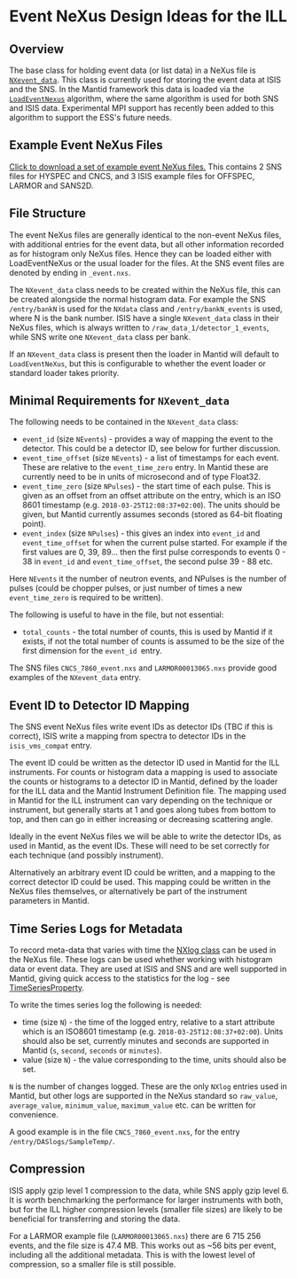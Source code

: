 # Event NeXus Design Ideas for the ILL

## Overview

The base class for holding event data (or list data) in a NeXus file is [`NXevent_data`](http://download.nexusformat.org/sphinx/classes/base_classes/NXevent_data.html). This class is currently used for storing the event data at ISIS and the SNS. In the Mantid framework this data is loaded via the [`LoadEventNexus`](http://docs.mantidproject.org/nightly/algorithms/LoadEventNexus-v1.html) algorithm, where the same algorithm is used for both SNS and ISIS data. Experimental MPI support has recently been added to this algorithm to support the ESS's future needs.

## Example Event NeXus Files

[Click to download a set of example event NeXus files.](https://www.dropbox.com/s/xod95lwrei4napw/Event%20NeXus%20Examples.zip?dl=1) This contains 2 SNS files for HYSPEC and CNCS, and 3 ISIS example files for OFFSPEC, LARMOR and SANS2D.

## File Structure

The event NeXus files are generally identical to the non-event NeXus files, with additional entries for the event data, but all other information recorded as for histogram only NeXus files. Hence they can be loaded either with LoadEventNeXus or the usual loader for the files. At the SNS event files are denoted by ending in `_event.nxs`.

The `NXevent_data` class needs to be created within the NeXus file, this can be created alongside the normal histogram data. For example the SNS `/entry/bankN` is used for the `NXdata` class and `/entry/bankN_events` is used, where N is the bank number. ISIS have a single `NXevent_data` class in their NeXus files, which is always written to `/raw_data_1/detector_1_events`, while SNS write one `NXevent_data` class per bank.

If an `NXevent_data` class is present then the loader in Mantid will default to `LoadEventNeXus`, but this is configurable to whether the event loader or standard loader takes priority.

## Minimal Requirements for `NXevent_data`

The following needs to be contained in the `NXevent_data` class:

 * `event_id` (size `NEvents`) - provides a way of mapping the event to the detector. This could be a detector ID, see below for further discussion.
 * `event_time_offset` (size `NEvents`) - a list of timestamps for each event. These are relative to the `event_time_zero` entry. In Mantid these are currently need to be in units of microsecond and of type Float32.
 * `event_time_zero` (size `NPulses`) - the start time of each pulse. This is given as an offset from an offset attribute on the entry, which is an ISO 8601 timestamp (e.g. `2018-03-25T12:08:37+02:00`). The units should be given, but Mantid currently assumes seconds (stored as 64-bit floating point).
 * `event_index` (size `NPulses`) - this gives an index into `event_id` and `event_time_offset` for when the current pulse started. For example if the first values are 0, 39, 89... then the first pulse corresponds to events 0 - 38 in `event_id` and `event_time_offset`, the second pulse 39 - 88 etc.

Here `NEvents` it the number of neutron events, and NPulses is the number of pulses (could be chopper pulses, or just number of times a new `event_time_zero` is required to be written).

The following is useful to have in the file, but not essential:

 * `total_counts` - the total number of counts, this is used by Mantid if it exists, if not the total number of counts is assumed to be the size of the first dimension for the `event_id `entry.

The SNS files `CNCS_7860_event.nxs` and `LARMOR00013065.nxs` provide good examples of the `NXevent_data` entry.

## Event ID to Detector ID Mapping

The SNS event NeXus files write event IDs as detector IDs (TBC if this is correct), ISIS write a mapping from spectra to detector IDs in the `isis_vms_compat` entry.

The event ID could be written as the detector ID used in Mantid for the ILL instruments. For counts or histogram data a mapping is used to associate the counts or histograms to a detector ID in Mantid, defined by the loader for the ILL data and the Mantid Instrument Definition file. The mapping used in Mantid for the ILL instrument can vary depending on the technique or instrument, but generally starts at 1 and goes along tubes from bottom to top, and then can go in either increasing or decreasing scattering angle.

Ideally in the event NeXus files we will be able to write the detector IDs, as used in Mantid, as the event IDs. These will need to be set correctly for each technique (and possibly instrument).

Alternatively an arbitrary event ID could be written, and a mapping to the correct detector ID could be used. This mapping could be written in the NeXus files themselves, or alternatively be part of the instrument parameters in Mantid.

## Time Series Logs for Metadata

To record meta-data that varies with time the [NXlog class](http://download.nexusformat.org/sphinx/classes/base_classes/NXlog.html) can be used in the NeXus file. These logs can be used whether working with histogram data or event data. They are used at ISIS and SNS and are well supported in Mantid, giving quick access to the statistics for the log - see [TimeSeriesProperty](http://docs.mantidproject.org/nightly/api/python/mantid/kernel/TimeSeriesProperty.html).

To write the times series log the following is needed:

 * time (size `N`) - the time of the logged entry, relative to a start attribute which is an ISO8601 timestamp (e.g. `2018-03-25T12:08:37+02:00`). Units should also be set, currently minutes and seconds are supported in Mantid (`s`, `second`, `seconds` or `minutes`).
 * value (size `N`) - the value corresponding to the time, units should also be set.

`N` is the number of changes logged. These are the only `NXlog` entries used in Mantid, but other logs are supported in the NeXus standard so `raw_value`, `average_value`, `minimum_value`, `maximum_value` etc. can be written for convenience.

A good example is in the file `CNCS_7860_event.nxs`, for the entry `/entry/DASlogs/SampleTemp/`.

## Compression

ISIS apply gzip level 1 compression to the data, while SNS apply gzip level 6. It is worth benchmarking the performance for larger instruments with both, but for the ILL higher compression levels (smaller file sizes) are likely to be beneficial for transferring and storing the data.

For a LARMOR example file (`LARMOR00013065.nxs`) there are 6 715 256 events, and the file size is 47.4 MB. This works out as ~56 bits per event, including all the additional metadata. This is with the lowest level of compression, so a smaller file is still possible.
